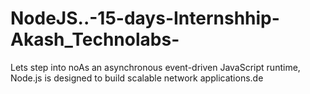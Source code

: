 # NodeJS..-15-days-Internshhip-Akash_Technolabs-
Lets step into noAs an asynchronous event-driven JavaScript runtime, Node.js is designed to build scalable network applications.de 
